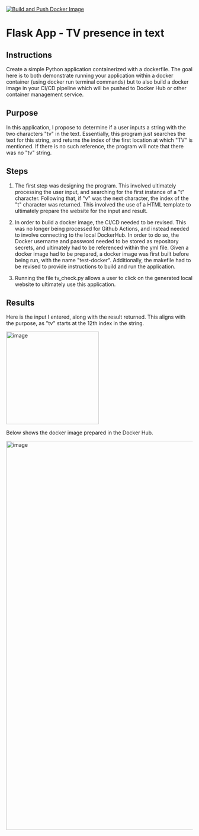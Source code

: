 [![Build and Push Docker Image](https://github.com/nogibjj/atreya-tadepalli-miniproject12/actions/workflows/cicd.yml/badge.svg)](https://github.com/nogibjj/atreya-tadepalli-miniproject12/actions/workflows/cicd.yml)
# Flask App - TV presence in text


## Instructions 

Create a simple Python application containerized with a dockerfile. The goal here is to both demonstrate running your application within a docker container (using docker run terminal commands) but to also build a docker image in your CI/CD pipeline which will be pushed to Docker Hub or other container management service.

## Purpose

In this application, I propose to determine if a user inputs a string with the two characters "tv" in the text. Essentially, this program just searches the text for this string, and returns the index of the first location at which "TV" is mentioned. If there is no such reference, the program will note that there was no "tv" string.

## Steps

1. The first step was designing the program. This involved ultimately processing the user input, and searching for the first instance of a "t" character. Following that, if "v" was the next character, the index of the "t" character was returned. This involved the use of a HTML template to ultimately prepare the website for the input and result.

2. In order to build a docker image, the CI/CD needed to be revised. This was no longer being processed for Github Actions, and instead needed to involve connecting to the local DockerHub. In order to do so, the Docker username and password needed to be stored as repository secrets, and ultimately had to be referenced within the yml file. Given a docker image had to be prepared, a docker image was first built before being run, with the name "test-docker". Additionally, the makefile had to be revised to provide instructions to build and run the application.

3. Running the file tv_check.py allows a user to click on the generated local website to ultimately use this application.

## Results

Here is the input I entered, along with the result returned. This aligns with the purpose, as "tv" starts at the 12th index in the string.

<img width="250" alt="image" src="https://github.com/user-attachments/assets/e37aa146-d904-49bc-b6f0-9fb1bb383ad9" />

Below shows the docker image prepared in the Docker Hub.

<img width="1049" alt="image" src="https://github.com/user-attachments/assets/25c22905-bc26-4c10-965f-6fe77c55bcd4" />









